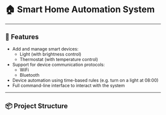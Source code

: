 # 🏠 Smart Home Automation System
---

## 🚀 Features

- Add and manage smart devices:
  - Light (with brightness control)
  - Thermostat (with temperature control)
- Support for device communication protocols:
  - WiFi
  - Bluetooth
- Device automation using time-based rules (e.g. turn on a light at 08:00)
- Full command-line interface to interact with the system

---

## 📦 Project Structure
